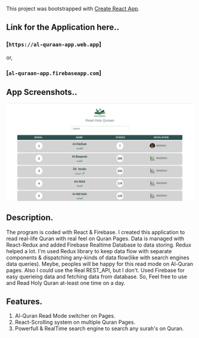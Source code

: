This project was bootstrapped with [Create React App](https://github.com/facebook/create-react-app).

## Link for the Application here..
### [`https://al-quraan-app.web.app`]
or,
### [`al-quraan-app.firebaseapp.com`]

## App Screenshots..
  ![](./Demo.png)

## Description.
  The program is coded with React & Firebase. I created this application to read real-life Quran with real feel on Quran Pages. Data is managed with React-Redux and added Firebase Realtime Database to data storing. Redux helped a lot. I'm used Redux library to keep data flow with separate components & dispatching any-kinds of data flow(like with search engines data queries). Meybe, peoples will be happy for this read mode on Al-Quran pages. Also I could use the Real REST_API, but I don't. Used Firebase for easy querieing data and fetching data from database. So, Feel free to use and Read Holy Quran at-least one time on a day.
  
## Features.
  1. Al-Quran Read Mode switcher on Pages.
  2. React-Scrolling system on multiple Quran Pages.
  3. Powerfull & RealTime search engine to search any surah's on Quran.
